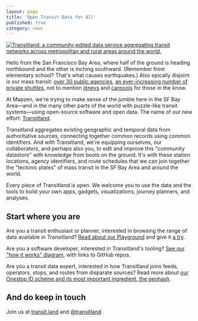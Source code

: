 ```yaml
---
layout: page
title: 'Open Transit Data for All'
published: true
category: news
---
```


[![Transitland: a community-edited data service aggregating transit networks across metropolitan and rural areas around the world.](https://s3.amazonaws.com/assets-staging.mapzen.com/images/transitland-open-transit-data-for-all/transitland-animated-banner.gif)](https://transit.land)

Hello from the San Francisco Bay Area, where half of the ground is heading northbound and the other is inching southward. (Remember from elementary school? That's what causes earthquakes.) Also epically disjoint is our mass transit: [over 30 public agencies](http://www.spur.org/publications/spur-report/2015-03-31/seamless-transit), [an ever-increasing number of private shuttles](http://stamen.com/zero1/), not to mention [jitneys](http://www.yelp.com/biz/jess-losa-jitney-97-san-francisco) and [carpools](http://sfcasualcarpool.com/) for those in the know.

At Mapzen, we're trying to make sense of the jumble here in the SF Bay Area&mdash;and in the many other parts of the world with puzzle-like transit systems&mdash;using open-source software and open data. The name of our new effort: [Transitland](https://transit.land).

Transitland aggregates existing geographic and temporal data from authoritative sources, connecting together common records using common identifiers. And with Transitland, we're equipping ourselves, our collaborators, and perhaps also you, to edit and improve this "community datastore" with knowledge from boots on the ground. It's with these station locations, agency identifiers, and route schedules that we can join together the "tectonic plates" of mass transit in the SF Bay Area and around the world.

<!-- more -->

Every piece of Transitland is open. We welcome you to use the data and the tools to build your own apps, gadgets, visualizations, journey planners, and analyses.

## Start where you are

Are you a transit enthusiast or planner, interested in browsing the range of data available in Transitland? [Read about our Playground](/blog/welcome-to-the-transitland-playground) and give it [a try](https://transit.land/playground).

Are you a software developer, interested in Transitland's tooling? [See our "how it works" diagram](https://transit.land/how-it-works/), with links to GitHub repos.

Are you a transit data expert, interested in how Transitland joins feeds, operators, stops, and routes from disparate sources? Read more about [our Onestop ID scheme and its most important ingredient, the geohash](/blog/geohashes-and-you).

## And do keep in touch

Join us at [transit.land](https://transit.land) and [@transitland](https://twitter.com/transitland)
